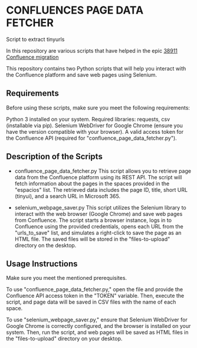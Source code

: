 # CONFLUENCES PAGE DATA FETCHER
Script to extract tinyurls

In this repository are various scripts that have helped in the epic [38911 Confluence migration](https://dev.azure.com/anthologyinc-cio/Anthology%20IT/_workitems/edit/38911)

This repository contains two Python scripts that will help you interact with the Confluence platform and save web pages using Selenium.

## Requirements
Before using these scripts, make sure you meet the following requirements:

Python 3 installed on your system.
Required libraries: requests, csv (installable via pip).
Selenium WebDriver for Google Chrome (ensure you have the version compatible with your browser).
A valid access token for the Confluence API (required for "confluence_page_data_fetcher.py").

## Description of the Scripts
- confluence_page_data_fetcher.py
This script allows you to retrieve page data from the Confluence platform using its REST API. The script will fetch information about the pages in the spaces provided in the "espacios" list. The retrieved data includes the page ID, title, short URL (tinyui), and a search URL in Microsoft 365.

- selenium_webpage_saver.py
This script utilizes the Selenium library to interact with the web browser (Google Chrome) and save web pages from Confluence. The script starts a browser instance, logs in to Confluence using the provided credentials, opens each URL from the "urls_to_save" list, and simulates a right-click to save the page as an HTML file. The saved files will be stored in the "files-to-upload" directory on the desktop.

## Usage Instructions
Make sure you meet the mentioned prerequisites.

To use "confluence_page_data_fetcher.py," open the file and provide the Confluence API access token in the "TOKEN" variable. Then, execute the script, and page data will be saved in CSV files with the name of each space.

To use "selenium_webpage_saver.py," ensure that Selenium WebDriver for Google Chrome is correctly configured, and the browser is installed on your system. Then, run the script, and web pages will be saved as HTML files in the "files-to-upload" directory on your desktop.